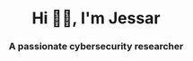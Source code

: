 <h1 align="center">Hi 👋🏼, I'm Jessar</h1>
<h3 align="center">A passionate cybersecurity researcher</h3>
